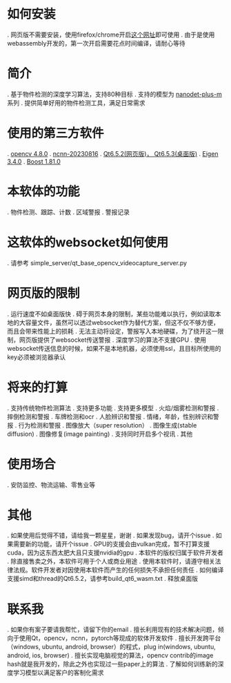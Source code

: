 # 如何安装

. 网页版不需要安装，使用firefox/chrome开启[这个网址](https://object-detector-and-alarm.netlify.app/generic_cv_tasks.html)即可使用
. 由于是使用webassembly开发的，第一次开启需要花点时间编译，请耐心等待

# 简介

. 基于物件检测的深度学习算法，支持80种目标
. 支持的模型为 [nanodet-plus-m](https://github.com/RangiLyu/nanodet)系列
. 提供简单好用的物件检测工具，满足日常需求

# 使用的第三方软件

. [opencv 4.8.0](https://github.com/opencv/opencv)
. [ncnn-20230816](https://github.com/Tencent/ncnn)
. [Qt6.5.2(网页版)， Qt6.5.3(桌面版)](https://www.qt.io/)
. [Eigen 3.4.0](https://eigen.tuxfamily.org/index.php?title=Main_Page)
. [Boost 1.81.0](https://www.boost.org/)

# 本软体的功能

. 物件检测、跟踪、计数
. 区域警报
. 警报记录

# 这软体的websocket如何使用

. 请参考 simple_server/qt_base_opencv_videocapture_server.py

# 网页版的限制

. 运行速度不如桌面版快
. 碍于网页本身的限制，某些功能难以执行，例如读取本地的大容量文件，虽然可以透过websocket作为替代方案，但这不仅不够方便，而且会带来性能上的损耗
. 无法主动将设定，警报写入本地硬碟，为了绕开这一限制，网页版提供了websocket传送警报
. 深度学习的算法不支援GPU
. 使用websocket传送信息的时候，如果不是本地机器，必须使用ssl，且目标所使用的key必须被浏览器承认

# 将来的打算

. 支持传统物件检测算法
. 支持更多功能
. 支持更多模型
. 火焰/烟雾检测和警报
. 摔倒检测和警报
. 车牌检测和ocr
. 人脸辨识和警报
. 情绪，年龄，性别辨识和警报
. 行为检测和警报
. 图像放大（super resolution）
. 图像生成(stable diffusion)
. 图像修复(image painting)
. 支持同时开启多个视讯
. 其他

# 使用场合

. 安防监控、物流运输、零售业等

# 其他

. 如果使用后觉得不错，请给我一颗星星，谢谢
. 如果发现bug，请开个issue
. 如果需要新的功能，请开个issue
. GPU的支援会由vulkan完成，暂不打算支援cuda，因为这东西太肥大且只支援nvidia的gpu
. 本软件的版权归属于软件开发者
. 除直接售卖之外，本软件可用于个人或商业用途
. 使用本软件时，请遵守相关法律法规。软件开发者对因使用本软件而产生的任何损失不承担任何责任
. 如何编译支援simd和thread的Qt6.5.2，请参考build_qt6_wasm.txt
. 释放桌面版

# 联系我

. 如果你有案子要请我帮忙，请留下你的email
. 擅长利用现有的技术解决问题，倾向于使用Qt，opencv，ncnn，pytorch等现成的软体开发软件
. 擅长开发跨平台（windows, ubuntu, android, browser）的程式，plug in(windows, ubuntu, android, ios, browser)
. 擅长实现电脑视觉的算法，opencv contrib的image hash就是我开发的，除此之外也实现过一些paper上的算法
. 了解如何训练新的深度学习模型以满足客户的客制化需求